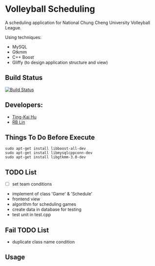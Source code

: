 # Volleyball Scheduling

A scheduling application for National Chung Cheng University Volleyball League.

Using techniques:

+ MySQL
+ Gtkmm
+ C++ Boost
+ Gliffy (to design application structure and view) 

## Build Status
[![Build Status](https://travis-ci.org/csietingkai/volleyball.svg?branch=master)](https://travis-ci.org/csietingkai/volleyball)

## Developers: 

+ [Ting-Kai Hu](https://github.com/csietingkai)
+ [RB Lin](https://github.com/RBRBRB)

## Things To Do Before Execute

```
sudo apt-get install libboost-all-dev
sudo apt-get install libmysqlcppconn-dev
sudo apt-get install libgtkmm-3.0-dev
```

## TODO List

+ [ ] set team conditions
+ implement of class 'Game' & 'Schedule'
+ frontend view
+ algorithm for scheduling games
+ create data in database for testing
+ test unit in test.cpp

## Fail TODO List

+ duplicate class name condition

## Usage


